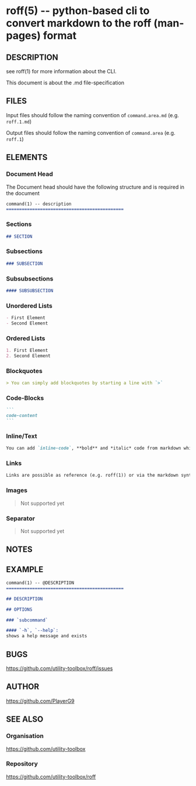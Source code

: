 roff(5) -- python-based cli to convert markdown to the roff (man-pages) format
=============================================

## DESCRIPTION

see roff(1) for more information about the CLI.

This document is about the .md file-specification

## FILES

Input files should follow the naming convention of `command.area.md` (e.g. `roff.1.md`)

Output files should follow the naming convention of `command.area` (e.g. `roff.1`)

## ELEMENTS

### Document Head

The Document head should have the following structure and is required in the document

```markdown
command(1) -- description
=============================================
```

### Sections

```markdown
## SECTION
```

### Subsections

```markdown
### SUBSECTION
```

### Subsubsections

```markdown
#### SUBSUBSECTION
```

### Unordered Lists

```markdown
- First Element
- Second Element
```

### Ordered Lists

```markdown
1. First Element
2. Second Element
```

### Blockquotes

```markdown
> You can simply add blockquotes by starting a line with `>`
```

### Code-Blocks

````markdown
```
code-content
```
````

### Inline/Text

```markdown
You can add `inline-code`, **bold** and *italic* code from markdown which are displayed in their own way
```

### Links

```markdown
Links are possible as reference (e.g. roff(1)) or via the markdown syntax (e.g. [repository](https://github.com/utiltiy-toolbox/roff))
```

### Images

> Not supported yet

### Separator

> Not supported yet


## NOTES


## EXAMPLE

````markdown
command(1) -- @DESCRIPTION
=============================================

## DESCRIPTION

## OPTIONS

### `subcommand`

#### `-h`, `--help`:
shows a help message and exists
````

## BUGS

https://github.com/utility-toolbox/roff/issues

## AUTHOR

https://github.com/PlayerG9

## SEE ALSO

### Organisation
https://github.com/utility-toolbox

### Repository
https://github.com/utility-toolbox/roff
